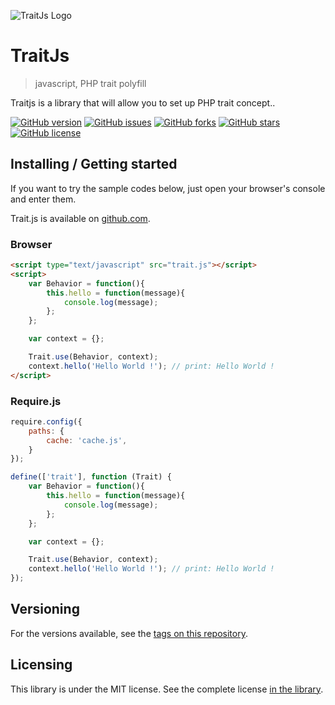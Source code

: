 ![TraitJs Logo](./images/logo.png)

# TraitJs
> javascript, PHP trait polyfill

Traitjs is a library that will allow you to set up PHP trait concept..

[![GitHub version](https://badge.fury.io/gh/CedrickOka%2Ftraitjs.svg)](https://badge.fury.io/gh/CedrickOka%2Ftraitjs)
[![GitHub issues](https://img.shields.io/github/issues/CedrickOka/traitjs.svg)](https://img.shields.io/github/issues/CedrickOka/traitjs.svg)
[![GitHub forks](https://img.shields.io/github/forks/CedrickOka/traitjs.svg)](https://img.shields.io/github/forks/CedrickOka/traitjs.svg)
[![GitHub stars](https://img.shields.io/github/stars/CedrickOka/traitjs.svg)](https://github.com/CedrickOka/traitjs/stargazers)
[![GitHub license](https://img.shields.io/github/license/CedrickOka/traitjs.svg)](https://github.com/CedrickOka/traitjs/blob/master/LICENSE)

## Installing / Getting started

If you want to try the sample codes below, just open your browser's console and enter them.

Trait.js is available on [github.com](https://github.com/CedrickOka/traitjs).

### Browser

```html
<script type="text/javascript" src="trait.js"></script>
<script>
    var Behavior = function(){
        this.hello = function(message){
            console.log(message);
        };
    };

    var context = {};

    Trait.use(Behavior, context);
    context.hello('Hello World !'); // print: Hello World !
</script>
```

### Require.js

```javascript
require.config({
	paths: {
		cache: 'cache.js',
	}
});

define(['trait'], function (Trait) {
    var Behavior = function(){
        this.hello = function(message){
            console.log(message);
        };
    };

    var context = {};

    Trait.use(Behavior, context);
    context.hello('Hello World !'); // print: Hello World !
});
```

## Versioning

For the versions available, see the [tags on this repository](/tags).

## Licensing

This library is under the MIT license. See the complete license [in the library](LICENSE).